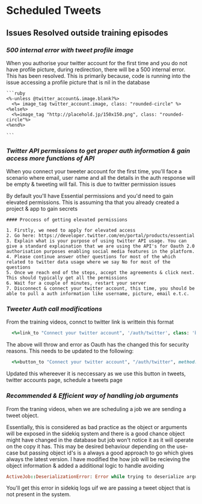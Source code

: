# Scheduled Tweets

<!-- TOC depthFrom:1 depthTo:6 withLinks:1 orderedList:0 -->
<!-- /TOC -->

## Issues Resolved outside training episodes


### *500 internal error with tweet profile image*

  When you authorise your twitter account for the first time and you do not have profile picture, during redirection, there will be a 500 internal error. This has been resolved. This is primarily because, code is running into the issue accessing a profile picture that is nil in the database

    ```ruby
    <%-unless @twitter_account&.image.blank?%>
      <%= image_tag twitter_account.image, class: "rounded-circle" %>
    <%else%>
      <%=image_tag "http://placehold.jp/150x150.png", class: "rounded-circle"%>
    <%end%>

    ```

### *Twitter API permissions to get proper auth information & gain access more functions of API*

  When you connect your tweeter account for the first time, you'll face a scenario where email, user name and all the details in the auth response will be empty & tweeting will fail. This is due to twitter permission issues

  By default you'll have Essential permissions and you'd need to gain elevated permissions. This is assuming tha that you already created a project & app to gain secrets

    #### Proccess of getting elevated permissions

    1. Firstly, we need to apply for elevated access
    2. Go here: https://developer.twitter.com/en/portal/products/essential
    3. Explain what is your purpose of using twitter API usage. You can give a standard explaination that we are using the API's for Oauth 2.0 authorisation purposes enabling social media features in the platform.
    4. Please continue answer other questions for most of the which related to twitter data usage where we say No for most of the questions
    5. Once we reach end of the steps, accept the agreements & click next. This should typically get all the permissions
    6. Wait for a couple of minutes, restart your server
    7. Disconnect & connect your twitter account, this time, you should be able to pull a auth information like username, picture, email e.t.c.

### *Tweeter Auth call modifications*

  From the training videos, connct to twitter link is writtein this format

  ```ruby
    <%=link_to "Connect your twitter account", '/auth/twitter', class: 'btn btn-primary'%>
  ```

  The above will throw and error as Oauth has the changed this for security reasons. This needs to be updated to the following:

  ```ruby
    <%=button_to "Connect your twitter account", "/auth/twitter", method: :post, class: "btn btn-primary"%>
  ```

  Updated this whereever it is neccessary as we use this button in tweets, twitter accounts page, schedule a tweets page

### *Recommended & Efficient way of handling job arguments*

  From the traning videos, when we are scheduling a job we are sending a tweet object. 

  Essentially, this is considered as bad practice as the object or arguments will be exposed in the sidekiq system and there is a good chance object might have changed in the database but job won't notice it as it will operate on the copy it has. This may be desired behaviour depending on the use-case but passing object id's is a always a good approach to go which gives always the latest version. I have modified the how job will be recieving the object information & added a additional logic to handle avoiding 

  ```ruby
  ActiveJob::DeserializationError: Error while trying to deserialize arguments
  ```
  You'll get this error in sidekiq logs uif we are passing a tweet object that is not present in the system. 